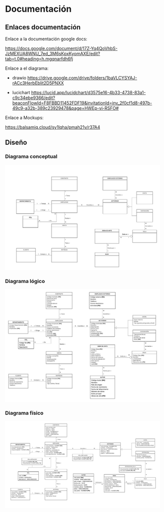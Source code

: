 # Documentación

## Enlaces documentación

Enlace a la documentación google docs:

<https://docs.google.com/document/d/17Z-Yq4QoVhbS-JzMEXUA8WNU_7ed_3M6sKpxKyomAXE/edit?tab=t.0#heading=h.mgqnarfdh6fj>

Enlace a el diagrama:

- drawio
<https://drive.google.com/drive/folders/1baVLCYSYAJ-rACc3HerbEblit2D5PNXX>

- lucichart
<https://lucid.app/lucidchart/d3575e16-4b33-4738-83a1-c9c34ebe9366/edit?beaconFlowId=F8FBBD11452FDF19&invitationId=inv_2f0cf1d8-497b-49c9-a32b-389c23929478&page=HWEp-vi-RSFO#>

Enlace a Mockups:

<https://balsamiq.cloud/sy1lqha/pmah21v/r37A4>

## Diseño

### Diagrama conceptual

![Diagrama conceptual](Diagramas/Diagrama_Conceptual.jpeg)

### Diagrama lógico

![Diagrama lógico](Diagramas/Diagrama_Logico.jpeg)

### Diagrama físico

![Diagrama físico](Diagramas/Diagrama_Fisico.jpeg)
